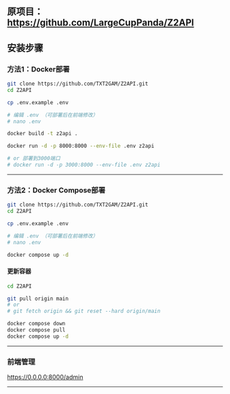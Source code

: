 ## 原项目：https://github.com/LargeCupPanda/Z2API

## 安装步骤

### 方法1：Docker部署
```bash
git clone https://github.com/TXT2GAM/Z2API.git
cd Z2API

cp .env.example .env

# 编辑 .env （可部署后在前端修改）
# nano .env

docker build -t z2api .

docker run -d -p 8000:8000 --env-file .env z2api

# or 部署到3000端口
# docker run -d -p 3000:8000 --env-file .env z2api
```

---

### 方法2：Docker Compose部署

```bash
git clone https://github.com/TXT2GAM/Z2API.git
cd Z2API

cp .env.example .env

# 编辑 .env （可部署后在前端修改）
# nano .env

docker compose up -d
```

#### 更新容器

```bash
cd Z2API

git pull origin main
# or
# git fetch origin && git reset --hard origin/main

docker compose down
docker compose pull
docker compose up -d
```

---

### 前端管理

https://0.0.0.0:8000/admin

---
